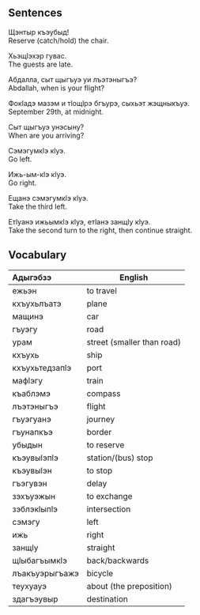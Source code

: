 ## Sentences
Щэнтыр къэубыд!  
Reserve (catch/hold) the chair.

Хьэщӏэхэр гувас.  
The guests are late.

Абдалла, сыт щыгъуэ уи лъэтэныгъэ?  
Abdallah, when is your flight?

Фокӏадэ мазэм и тӏощӏрэ бгъурэ, сыхьэт жэщныкъуэ.  
September 29th, at midnight.

Сыт щыгъуэ унэсыну?  
When are you arriving?

Сэмэгумкӏэ кӏуэ.  
Go left.

Ижь-ым-кӏэ кӏуэ.  
Go right.

Ещанэ сэмэгумкӏэ кӏуэ.  
Take the third left.

Етӏуанэ ижьымкӏэ кӏуэ, етӏанэ занщӏу кӏуэ.  
Take the second turn to the right, then continue straight.
## Vocabulary
| Адыгэбзэ       | English                    |
| :------------- | -------------------------- |
| ежьэн          | to travel                  |
| кхъухьлъатэ    | plane                      |
| мащинэ         | car                        |
| гъуэгу         | road                       |
| урам           | street (smaller than road) |
| кхъухь         | ship                       |
| кхъухьтедзапӏэ | port                       |
| мафӏэгу        | train                      |
| къаблэмэ       | compass                    |
| лъэтэныгъэ     | flight                     |
| гъуэгуанэ      | journey                    |
| гъунапкъэ      | border                     |
| убыдын         | to reserve                 |
| къэувыӏэпӏэ    | station/(bus) stop         |
| къэувыӏэн      | to stop                    |
| гъэгувэн       | delay                      |
| зэхъуэжын      | to exchange                |
| зэблэкӏыпӏэ    | intersection               |
| сэмэгу         | left                       |
| ижь            | right                      |
| занщӏу         | straight                   |
| щӏыбагъымкӏэ   | back/backwards             |
| лъакъуэрыгъажэ | bicycle                    |
| теухуауэ       | about (the preposition)    |
| здагъэувыр     | destination                |
